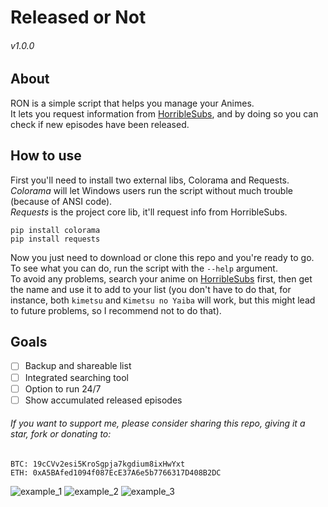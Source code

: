 # Released or Not
###### v1.0.0
## About
RON is a simple script that helps you manage your Animes.  
It lets you request information from [HorribleSubs](https://horriblesubs.info/), and by doing so you can check if new episodes have been released.

## How to use
First you'll need to install two external libs, Colorama and Requests.  
*Colorama* will let Windows users run the script without much trouble (because of ANSI code).  
*Requests* is the project core lib, it'll request info from HorribleSubs.

`pip install colorama`  
`pip install requests`

Now you just need to download or clone this repo and you're ready to go.  
To see what you can do, run the script with the `--help` argument.  
To avoid any problems, search your anime on [HorribleSubs](https://horriblesubs.info/) first, then get the name and use it to add to your list (you don't have to do that, for instance, both `kimetsu` and `Kimetsu no Yaiba` will work, but this might lead to future problems, so I recommend not to do that).

## Goals
- [ ] Backup and shareable list
- [ ] Integrated searching tool
- [ ] Option to run 24/7
- [ ] Show accumulated released episodes
   
###### If you want to support me, please consider sharing this repo, giving it a star, fork or donating to:  
```
BTC: 19cCVv2esi5KroSgpja7kgdium8ixHwYxt  
ETH: 0xA5BAfed1094f087EcE37A6e5b7766317D408B2DC
```


![example_1](https://i.imgur.com/cr2mxWh.png)
![example_2](https://i.imgur.com/67uYAfB.png)
![example_3](https://i.imgur.com/4zVQ0DT.png)
